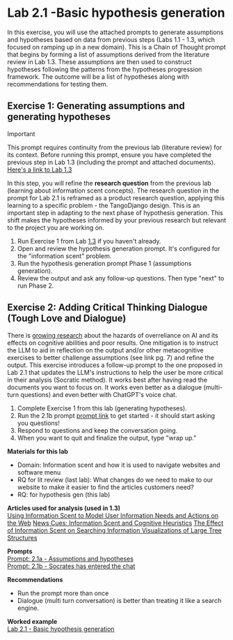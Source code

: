 # Lab 2.1 -Basic hypothesis generation 
In this exercise, you will use the attached prompts to generate assumptions and hypotheses based on data from previous steps (Labs 1.1 - 1.3, which focused on ramping up in a new domain). This is a Chain of Thought prompt that begins by forming a list of assumptions derived from the literature review in Lab 1.3. These assumptions are then used to construct hypotheses following the patterns from the hypotheses progression framework. The outcome will be a list of hypotheses along with recommendations for testing them.  



## Exercise 1: Generating assumptions and generating hypotheses 
> [!IMPORTANT]  
> This prompt requires continuity from the previous lab (literature review) for its context. Before running this prompt, ensure you have completed the previous step in Lab 1.3 (including the prompt and attached documents).  [Here's a link to Lab 1.3](../1.3_anno_lit_review/)

In this step, you will refine the **research question** from the previous lab (learning about information scent concepts). The research question in the prompt for Lab 2.1 is reframed as a product research question, applying this learning to a specific problem - the TangoDjango design. This is an important step in adapting to the next phase of hypothesis generation. This shift makes the hypotheses informed by your previous research but relevant to the project you are working on.  
1.  Run Exercise 1 from Lab [1.3]((../1.3_anno_lit_review/)) if you haven't already.
2.  Open and review the hypothesis generation prompt. It's configured for the "information scent" problem.
3.  Run the hypothesis generation prompt Phase 1 (assumptions generation).
4.  Review the output and ask any follow-up questions. Then type "next" to run Phase 2.   
  
## Exercise 2: Adding Critical Thinking Dialogue (Tough Love and Dialogue)
There is [growing research](https://www.microsoft.com/en-us/research/wp-content/uploads/2022/06/Aether-Overreliance-on-AI-Review-Final-6.21.22.pdf) about the hazards of overreliance on AI and its effects on cognitive abilities and poor results. One mitigation is to instruct the LLM to aid in reflection on the output and/or other metacognitive exercises to better challenge assumptions (see link pg. 7) and refine the output. This exercise introduces a follow-up prompt to the one proposed in Lab 2.1 that updates the LLM's instructions to help the user be more critical in their analysis (Socratic method). It works best after having read the documents you want to focus on. It works even better as a dialogue (multi-turn questions) and even better with ChatGPT's voice chat.
1.  Complete Exercise 1 from this lab (generating hypotheses).
2.  Run the 2.1b prompt [prompt link](./Prompt_2.1b_AssumptionsAndhypotheses_critique.txt) to get started - it should start asking you questions!
3.  Respond to questions and keep the conversation going.
4.  When you want to quit and finalize the output, type "wrap up."

**Materials for this lab**  
- Domain:  Information scent and how it is used to navigate websites and software menu
- RQ for lit review (last lab):  What changes do we need to make to our website to make it easier to find the articles customers need?
- RQ: for hypothesis gen (this lab)    
	  
**Articles used for analysis (used in 1.3)**  
[Using Information Scent to Model User Information Needs and Actions on the Web](../1.3_anno_lit_review/info%20scent%20lit/Using_Information_Scent_to_Model_User_Information_.pdf)
[News Cues: Information Scent and Cognitive Heuristics](../1.3_anno_lit_review/info%20scent%20lit/newscues%20info%20scent%20and%20cog.pdf)
[The Effect of Information Scent on Searching Information  Visualizations of Large Tree Structures](../1.3_anno_lit_review/info%20scent%20lit/effects%20of%20info%20scent%20on%20searching.pdf)

**Prompts**  
[Prompt:  2.1a - Assumptions and hypotheses](./Prompt_2.1b_AssumptionsAndhypotheses_critique.txt)  
[Prompt:  2.1b - Socrates has entered the chat](./Prompt_2.1b_AssumptionsAndhypotheses_critique.txt)  
  
**Recommendations**
- Run the prompt more than once
- Dialogue (multi turn conversation) is better than treating it like a search engine.  
 
**Worked example**  
[Lab 2.1 - Basic hypothesis generation](https://chatgpt.com/share/67c9fcf6-4c74-8004-8b4c-1c1d3259d952)
